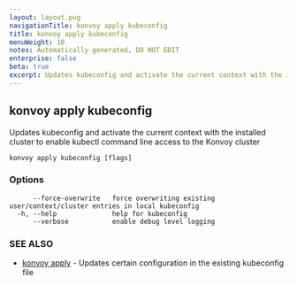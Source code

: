 ```yaml
---
layout: layout.pug
navigationTitle: konvoy apply kubeconfig
title: konvoy apply kubeconfig
menuWeight: 10
notes: Automatically generated, DO NOT EDIT
enterprise: false
beta: true
excerpt: Updates kubeconfig and activate the current context with the installed cluster to enable kubectl command line access to the Konvoy cluster
---
```


## konvoy apply kubeconfig

Updates kubeconfig and activate the current context with the installed cluster to enable kubectl command line access to the Konvoy cluster

```
konvoy apply kubeconfig [flags]
```

### Options

```
      --force-overwrite   force overwriting existing user/context/cluster entries in local kubeconfig
  -h, --help              help for kubeconfig
      --verbose           enable debug level logging
```

### SEE ALSO

* [konvoy apply](../)	 - Updates certain configuration in the existing kubeconfig file

